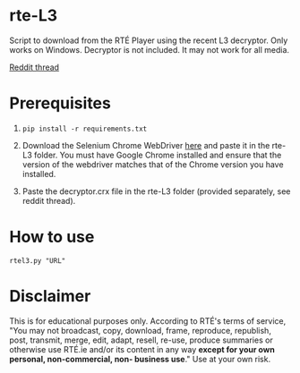 # rte-L3
Script to download from the RTÉ Player using the recent L3 decryptor. Only works on Windows. Decryptor is not included. It may not work for all media.

[Reddit thread](https://www.reddit.com/user/fullonragerr/comments/kk0lli/introducing_rtel3_a_python_script_to_download/)

# Prerequisites
1. `pip install -r requirements.txt`

2. Download the Selenium Chrome WebDriver [here](https://chromedriver.chromium.org/downloads) and paste it in the rte-L3 folder. You must have Google Chrome installed and ensure that the version of the webdriver matches that of the Chrome version you have installed.

3. Paste the decryptor.crx file in the rte-L3 folder (provided separately, see reddit thread).

# How to use
`rtel3.py "URL"`

# Disclaimer
This is for educational purposes only. According to RTÉ's terms of service, "You may not broadcast, copy, download, frame, reproduce, republish, post, transmit, merge, edit, adapt, resell, re-use, produce summaries or otherwise use RTÉ.ie and/or its content in any way **except for your own personal, non-commercial, non- business use**." Use at your own risk.
